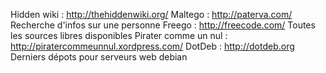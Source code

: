 Hidden wiki : http://thehiddenwiki.org/
Maltego : http://paterva.com/ Recherche d'infos sur une personne
Freego : http://freecode.com/ Toutes les sources libres disponibles
Pirater comme un nul : http://piratercommeunnul.xordpress.com/
DotDeb : http://dotdeb.org Derniers dépots pour serveurs web debian
